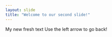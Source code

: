 ```yaml
---
layout: slide
title: "Welcome to our second slide!"
---
```

My new fresh text
Use the left arrow to go back!
